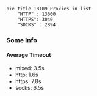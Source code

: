 
```mermaid
pie title 18109 Proxies in list
    "HTTP" : 13600
    "HTTPS": 3040
    "SOCKS" : 2894
```

### Some Info
#### Average Timeout

- mixed: 3.5s
- http: 1.6s
- https: 7.8s
- socks: 6.5s